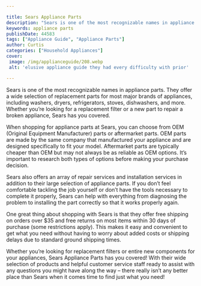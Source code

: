 ```yaml
---

title: Sears Appliance Parts
description: "Sears is one of the most recognizable names in appliance parts. They offer a wide selection of replacement parts for most major br...learn more about it now"
keywords: appliance parts
publishDate: 44583
tags: ["Appliance Guide", "Appliance Parts"]
author: Curtis
categories: ["Household Appliances"]
cover: 
 image: /img/applianceguide/208.webp
 alt: 'elusive appliance guide they had every difficulty with prior'

---
```


Sears is one of the most recognizable names in appliance parts. They offer a wide selection of replacement parts for most major brands of appliances, including washers, dryers, refrigerators, stoves, dishwashers, and more. Whether you’re looking for a replacement filter or a new part to repair a broken appliance, Sears has you covered.

When shopping for appliance parts at Sears, you can choose from OEM (Original Equipment Manufacturer) parts or aftermarket parts. OEM parts are made by the same company that manufactured your appliance and are designed specifically to fit your model. Aftermarket parts are typically cheaper than OEM but may not always be as reliable as OEM options. It’s important to research both types of options before making your purchase decision.

Sears also offers an array of repair services and installation services in addition to their large selection of appliance parts. If you don’t feel comfortable tackling the job yourself or don’t have the tools necessary to complete it properly, Sears can help with everything from diagnosing the problem to installing the part correctly so that it works properly again. 

One great thing about shopping with Sears is that they offer free shipping on orders over $35 and free returns on most items within 30 days of purchase (some restrictions apply). This makes it easy and convenient to get what you need without having to worry about added costs or shipping delays due to standard ground shipping times. 

Whether you’re looking for replacement filters or entire new components for your appliances, Sears Appliance Parts has you covered! With their wide selection of products and helpful customer service staff ready to assist with any questions you might have along the way – there really isn’t any better place than Sears when it comes time to find just what you need!
